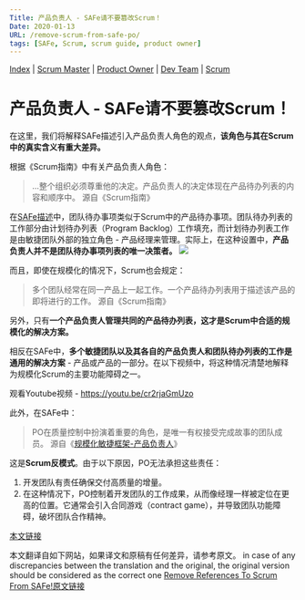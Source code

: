 ```yaml
---
Title: 产品负责人 - SAFe请不要篡改Scrum！
Date: 2020-01-13
URL: /remove-scrum-from-safe-po/
tags: [SAFe, Scrum, scrum guide, product owner]
---
```


[Index](/remove-scrum-from-safe-index/) | [Scrum Master](/remove-scrum-from-safe-sm/) | [Product Owner](/remove-scrum-from-safe-po/) | [Dev Team](/remove-scrum-from-safe-devteam/) | [Scrum](/remove-scrum-from-safe-scrum/)

# 产品负责人 - SAFe请不要篡改Scrum！
在这里，我们将解释SAFe描述引入产品负责人角色的观点，**该角色与其在Scrum中的真实含义有重大差异。**

根据《Scrum指南》中有关产品负责人角色：

> ...整个组织必须尊重他的决定。产品负责人的决定体现在产品待办列表的内容和顺序中。
源自《Scrum指南》

在[SAFe描述](https://www.scaledagileframework.com/team-backlog)中，团队待办事项类似于Scrum中的产品待办事项。团队待办列表的工作部分由计划待办列表（Program Backlog）工作填充，而计划待办列表工作是由敏捷团队外部的独立角色 - 产品经理来管理。实际上，在这种设置中，**产品负责人并不是团队待办事项列表的唯一决策者。**
![](/images/product-owner1.png)

而且，即使在规模化的情况下，Scrum也会规定：

> 多个团队经常在同一产品上一起工作。一个产品待办列表用于描述该产品的即将进行的工作。
源自《Scrum指南》

另外，只有**一个产品负责人管理共同的产品待办列表，这才是Scrum中合适的规模化的解决方案。**

相反在SAFe中，**多个敏捷团队以及其各自的产品负责人和团队待办列表的工作是通用的解决方案** - 产品或产品的一部分。在以下视频中，将这种情况清楚地解释为规模化Scrum的主要功能障碍之一。

观看Youtube视频 - https://youtu.be/cr2rjaGmUzo

此外，在SAFe中：

> PO在质量控制中扮演着重要的角色，是唯一有权接受完成故事的团队成员。
源自《[规模化敏捷框架-产品负责人](https://www.scaledagileframework.com/product-owner/)》

这是**Scrum反模式**。由于以下原因，PO无法承担这些责任：
1. 开发团队有责任确保交付高质量的增量。
2. 在这种情况下，PO控制着开发团队的工作成果，从而像经理一样被定位在更高的位置。它通常会引入合同游戏（contract game），并导致团队功能障碍，破坏团队合作精神。

[本文链接](https://remove-scrum-from-safe.tilda.ws/PO)

本文翻译自如下网站，如果译文和原稿有任何差异，请参考原文。
in case of any discrepancies between the translation and the original, the original version should be considered as the correct one
[Remove References To Scrum From SAFe!原文链接](https://remove-scrum-from-safe.tilda.ws/)